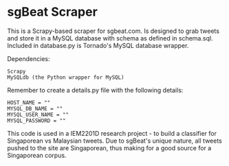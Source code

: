 sgBeat Scraper
==============

This is a Scrapy-based scraper for sgbeat.com. Is designed to grab tweets and store it in a MySQL database with schema as defined in schema.sql. Included in database.py is Tornado's MySQL database wrapper.

Dependencies:

	Scrapy
	MySQLdb (the Python wrapper for MySQL)

Remember to create a details.py file with the following details:

	HOST_NAME = ""
	MYSQL_DB_NAME = ""
	MYSQL_USER_NAME = ""
	MYSQL_PASSWORD = ""

This code is used in a IEM2201D research project - to build a classifier for Singaporean vs Malaysian tweets. Due to sgBeat's unique nature, all tweets pushed to the site are Singaporean, thus making for a good source for a Singaporean corpus.